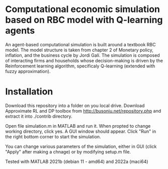 # Computational economic simulation based on RBC model with Q-learning agents
An agent-based computational simulation is built around a textbook RBC model. The model structure is taken from chapter 2 of Monetary policy, inflation, and the business cycle by Jordi Galí. The simulation is composed of interacting firms and households whose decision-making is driven by the Reinforcement learning algorithm, specificaly Q-learning (extended with fuzzy approximation).
# Installation

Download this repository into a folder on you local drive. Download Approximate RL and DP toolbox from http://busoniu.net/repository.php and extract it into ./contrib directory.

Open file simulation.m in MATLAB and run it. When propted to change working directory, click yes.
A GUI window should appear. Click "Run" in the right bottom corner to start the simulation.

You can change various parameters of the simulation, either in GUI (click "Apply" after making a chnage) or by modifying setup.m file.

Tested with MATLAB 2021b (debian 11 - amd64) and 2022a (maci64)

